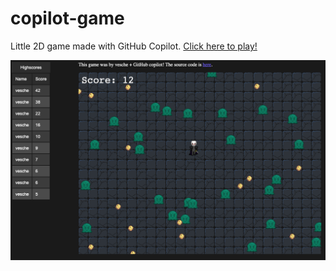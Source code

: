# copilot-game

Little 2D game made with GitHub Copilot. [Click here to play!](https://vesche.github.io/copilot-game/)

![scrot](./scrot.png)
